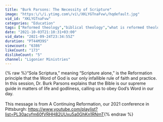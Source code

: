 ```yaml
---
title: "Burk Parsons: The Necessity of Scripture"
image: "https:\/\/i.ytimg.com\/vi\/XKLYGTnaFvw\/hqdefault.jpg"
vid_id: "XKLYGTnaFvw"
categories: "Education"
tags: ["Reformed theology","biblical theology","what is reformed theology"]
date: "2021-10-03T21:10:31+03:00"
vid_date: "2021-09-24T23:34:55Z"
duration: "PT44M39S"
viewcount: "6386"
likeCount: "173"
dislikeCount: "5"
channel: "Ligonier Ministries"
---
```

{% raw %}“Sola Scriptura,” meaning “Scripture alone,” is the Reformation principle that the Word of God is our only infallible rule of faith and practice. In this session, Dr. Burk Parsons explains that the Bible is our supreme guide in matters of life and godliness, calling us to obey God’s Word in our day.<br /><br />This message is from A Continuing Reformation, our 2021 conference in Pittsburgh: <a rel="nofollow" target="blank" href="https://www.youtube.com/playlist?list=PL30acyfm60fVRHH82UUxu5a0GhKn1RNmT">https://www.youtube.com/playlist?list=PL30acyfm60fVRHH82UUxu5a0GhKn1RNmT</a>{% endraw %}
